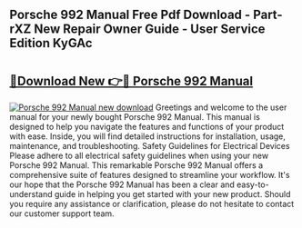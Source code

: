 ## Porsche 992 Manual Free Pdf Download - Part-rXZ New Repair Owner Guide - User Service Edition KyGAc

# <h2><a href="http://cf11395.oget.top/?id=Porsche+992+Manual">🔗Download New 👉🔴 Porsche 992 Manual</a></h2>

[![Porsche 992 Manual new download](https://i.imgur.com/5g1atiW.png)](http://cf11395.oget.top/?id=Porsche+992+Manual)
Greetings and welcome to the user manual for your newly bought Porsche 992 Manual. This manual is designed to help you navigate the features and functions of your product with ease. Inside, you will find detailed instructions for installation, usage, maintenance, and troubleshooting. Safety Guidelines for Electrical Devices Please adhere to all electrical safety guidelines when using your new Porsche 992 Manual. This remarkable Porsche 992 Manual offers a comprehensive suite of features designed to streamline your workflow. It's our hope that the Porsche 992 Manual has been a clear and easy-to-understand guide in helping you get started with your new product. Should you require any assistance or clarification, please do not hesitate to contact our customer support team.
